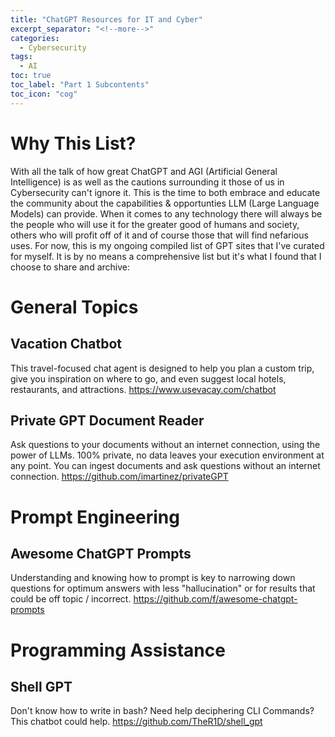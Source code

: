 ```yaml
---
title: "ChatGPT Resources for IT and Cyber"
excerpt_separator: "<!--more-->"
categories:
  - Cybersecurity
tags:
  - AI
toc: true
toc_label: "Part 1 Subcontents"
toc_icon: "cog"
---
```

# Why This List?

With all the talk of how great ChatGPT and AGI (Artificial General Intelligence) is as well as the cautions surrounding it those of us in Cybersecurity can't ignore it. This is the time to both embrace and educate the community about the capabilities & opportunties LLM (Large Language Models) can provide. 
When it comes to any technology there will always be the people who will use it for the greater good of humans and society, others who will profit off of it and of course those that will find nefarious uses.
For now, this is my ongoing compiled list of GPT sites that I've curated for myself. It is by no means a comprehensive list but it's what I found that I choose to share and archive:

# General Topics
## Vacation Chatbot
This travel-focused chat agent is designed to help you plan a custom trip, give you inspiration on where to go, and even suggest local hotels, restaurants, and attractions.
https://www.usevacay.com/chatbot

## Private GPT Document Reader
Ask questions to your documents without an internet connection, using the power of LLMs. 100% private, no data leaves your execution environment at any point. You can ingest documents and ask questions without an internet connection.
https://github.com/imartinez/privateGPT

# Prompt Engineering
## Awesome ChatGPT Prompts
Understanding and knowing how to prompt is key to narrowing down questions for optimum answers with less "hallucination" or for results that could be off topic / incorrect.
https://github.com/f/awesome-chatgpt-prompts


# Programming Assistance
## Shell GPT
Don't know how to write in bash? Need help deciphering CLI Commands? This chatbot could help.
https://github.com/TheR1D/shell_gpt


